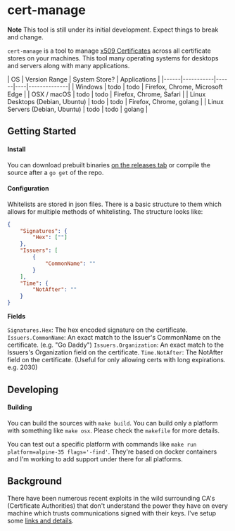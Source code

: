 # cert-manage

**Note** This tool is still under its initial development. Expect things to break and change.

`cert-manage` is a tool to manage [x509 Certificates](https://en.wikipedia.org/wiki/X.509) across all certificate stores on your machines. This tool many operating systems for desktops and servers along with many applications.

|  OS  | Version Range | System Store? | Applications |
|------|-----------|------|----|--------------|
| Windows | todo | todo | Firefox, Chrome, Microsoft Edge |
| OSX / macOS | todo | todo | Firefox, Chrome, Safari |
| Linux Desktops (Debian, Ubuntu) | todo | todo | Firefox, Chrome, golang |
| Linux Servers (Debian, Ubuntu) | todo | todo | golang |

## Getting Started

#### Install

You can download prebuilt binaries [on the releases tab](https://github.com/adamdecaf/cert-manage/releases) or compile the source after a `go get` of the repo.

#### Configuration

Whitelists are stored in json files. There is a basic structure to them which allows for multiple methods of whitelisting. The structure looks like:

```json
{
    "Signatures": {
        "Hex": [""]
    },
    "Issuers": [
        {
            "CommonName": ""
        }
    ],
    "Time": {
        "NotAfter": ""
    }
}
```

**Fields**

`Signatures.Hex`: The hex encoded signature on the certificate.
`Issuers.CommonName`: An exact match to the Issuer's CommonName on the certificate. (e.g. "Go Daddy")
`Issuers.Organization`: An exact match to the Issuers's Organization field on the certificate.
`Time.NotAfter`: The NotAfter field on the certificate. (Useful for only allowing certs with long expirations. e.g. 2030)

## Developing

#### Building

You can build the sources with `make build`. You can build only a platform with something like `make osx`. Please check the `makefile` for more details.

You can test out a specific platform with commands like `make run platform=alpine-35 flags='-find'`. They're based on docker containers and I'm working to add support under there for all platforms.

## Background

There have been numerous recent exploits in the wild surrounding CA's (Certificate Authorities) that don't understand the power they have on every machine which trusts communications signed with their keys. I've setup some [links and details](docs/why/).
